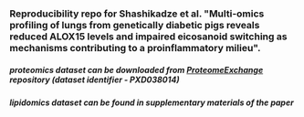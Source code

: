 ### Reproducibility repo for Shashikadze et al. "Multi-omics profiling of lungs from genetically diabetic pigs reveals reduced ALOX15 levels and impaired eicosanoid switching as mechanisms contributing to a proinflammatory milieu".

##### proteomics dataset can be downloaded from [ProteomeExchange](http://www.proteomexchange.org/) repository (dataset identifier - PXD038014)
##### lipidomics dataset can be found in supplementary materials of the paper
